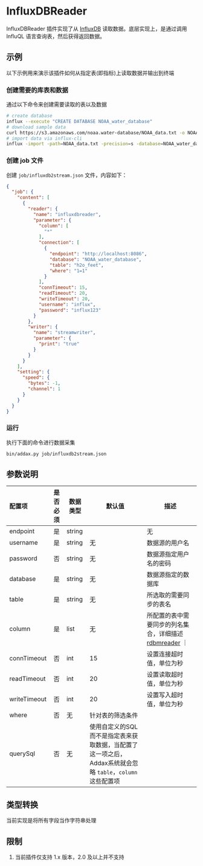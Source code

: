 # InfluxDBReader

InfluxDBReader 插件实现了从 [InfluxDB](https://www.influxdata.com) 读取数据。底层实现上，是通过调用 InfluQL 语言查询表，然后获得返回数据。

## 示例

以下示例用来演示该插件如何从指定表(即指标)上读取数据并输出到终端

### 创建需要的库表和数据

通过以下命令来创建需要读取的表以及数据

```bash
# create database
influx --execute "CREATE DATABASE NOAA_water_database"
# download sample data
curl https://s3.amazonaws.com/noaa.water-database/NOAA_data.txt -o NOAA_data.txt
# import data via influx-cli
influx -import -path=NOAA_data.txt -precision=s -database=NOAA_water_database
```

### 创建 job 文件

创建 `job/influxdb2stream.json` 文件，内容如下：

```json
{
  "job": {
    "content": [
      {
        "reader": {
          "name": "influxdbreader",
          "parameter": {
            "column": [
              "*"
            ],
            "connection": [
              {
                "endpoint": "http://localhost:8086",
                "database": "NOAA_water_database",
                "table": "h2o_feet",
                "where": "1=1"
              }
            ],
            "connTimeout": 15,
            "readTimeout": 20,
            "writeTimeout": 20,
            "username": "influx",
            "password": "influx123"
          }
        },
        "writer": {
          "name": "streamwriter",
          "parameter": {
            "print": "true"
          }
        }
      }
    ],
    "setting": {
      "speed": {
        "bytes": -1,
        "channel": 1
      }
    }
  }
}
```

### 运行

执行下面的命令进行数据采集

```bash
bin/addax.py job/influxdb2stream.json
```

##  参数说明

| 配置项          | 是否必须 |  数据类型   |默认值 |         描述   |
| :-------------- | :------: | ------ |-------|-------------- |
| endpoint         |    是   | string | | 无     | InfluxDB 连接串 ｜
| username        |    是    | string | 无     | 数据源的用户名 |
| password        |    否    | string | 无     | 数据源指定用户名的密码 |
| database        |  是      | string |  无      | 数据源指定的数据库  |
| table           |    是    | string |无     | 所选取的需要同步的表名 |
| column          |    是    | list  | 无     |  所配置的表中需要同步的列名集合，详细描述[rdbmreader](rdbmsreader.md) ｜
| connTimeout     |    否    | int   | 15     | 设置连接超时值，单位为秒     |
| readTimeout     |    否    | int   | 20     | 设置读取超时值，单位为秒     |
| writeTimeout    |    否    | int   | 20     | 设置写入超时值，单位为秒     |
| where           |    否    | 无     | 针对表的筛选条件 |
| querySql        |    否    | 无     | 使用自定义的SQL而不是指定表来获取数据，当配置了这一项之后，Addax系统就会忽略 `table`，`column`这些配置项 |

##  类型转换

当前实现是将所有字段当作字符串处理


## 限制

1. 当前插件仅支持 1.x 版本，2.0 及以上并不支持